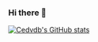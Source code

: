 ### Hi there 👋

<!--
**cedvdb/cedvdb** is a ✨ _special_ ✨ repository because its `README.md` (this file) appears on your GitHub profile.

Here are some ideas to get you started:

- 🔭 I’m currently working on ...
- 🌱 I’m currently learning ...
- 👯 I’m looking to collaborate on ...
- 🤔 I’m looking for help with ...
- 💬 Ask me about ...
- 📫 How to reach me: ...
- 😄 Pronouns: ...
- ⚡ Fun fact: ...
-->

[![Cedvdb's GitHub stats](https://github-readme-stats.vercel.app/api?username=cedvdb&count_private=true&show_icons=true&theme=gruvbox)](https://github.com/anuraghazra/github-readme-stats)
